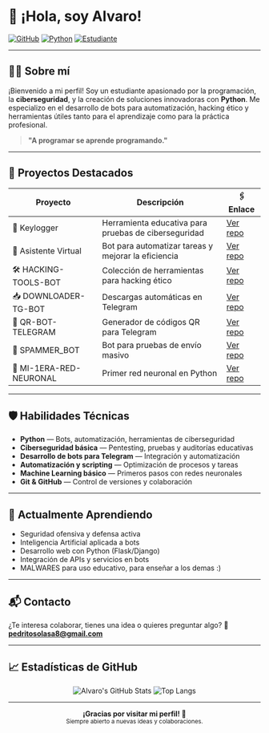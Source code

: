 # 👋 ¡Hola, soy Alvaro!

[![GitHub](https://img.shields.io/badge/GitHub-Alvaro--Manzo-181717?style=for-the-badge&logo=github)](https://github.com/Alvaro-Manzo)
[![Python](https://img.shields.io/badge/Python-Developer-3776AB?style=for-the-badge&logo=python&logoColor=white)](https://www.python.org)
[![Estudiante](https://img.shields.io/badge/Estudiante-Informática-blue?style=for-the-badge)]()

---

## 🧑‍💻 Sobre mí

¡Bienvenido a mi perfil! Soy un estudiante apasionado por la programación, la **ciberseguridad**, y la creación de soluciones innovadoras con **Python**. Me especializo en el desarrollo de bots para automatización, hacking ético y herramientas útiles tanto para el aprendizaje como para la práctica profesional.

> **"A programar se aprende programando."**

---

## 🚀 Proyectos Destacados

| Proyecto | Descripción | 🖇️ Enlace |
|---|---|---|
| 🔑 Keylogger | Herramienta educativa para pruebas de ciberseguridad | [Ver repo](https://github.com/Alvaro-Manzo/keylogger-educativo-remoto) |
| 🤖 Asistente Virtual | Bot para automatizar tareas y mejorar la eficiencia | [Ver repo](https://github.com/Alvaro-Manzo/DOWNLOADER-TG-BOT) |
| 🛠️ HACKING-TOOLS-BOT | Colección de herramientas para hacking ético | [Ver repo](https://github.com/Alvaro-Manzo/HACKING-TOOLS-BOT) |
| 📥 DOWNLOADER-TG-BOT | Descargas automáticas en Telegram | [Ver repo](https://github.com/Alvaro-Manzo/DOWNLOADER-TG-BOT) |
| 🔎 QR-BOT-TELEGRAM | Generador de códigos QR para Telegram | [Ver repo](https://github.com/Alvaro-Manzo/QR-BOT-TELEGRAM) |
| 🤖 SPAMMER_BOT | Bot para pruebas de envío masivo | [Ver repo](https://github.com/Alvaro-Manzo/SPAMMER_BOT) |
| 🧠 MI-1ERA-RED-NEURONAL | Primer red neuronal en Python | [Ver repo](https://github.com/Alvaro-Manzo/MI-1ERA-RED-NEURONAL) |

---

## 🛡️ Habilidades Técnicas

- **Python** — Bots, automatización, herramientas de ciberseguridad
- **Ciberseguridad básica** — Pentesting, pruebas y auditorías educativas
- **Desarrollo de bots para Telegram** — Integración y automatización
- **Automatización y scripting** — Optimización de procesos y tareas
- **Machine Learning básico** — Primeros pasos con redes neuronales
- **Git & GitHub** — Control de versiones y colaboración

---

## 🌱 Actualmente Aprendiendo

- Seguridad ofensiva y defensa activa
- Inteligencia Artificial aplicada a bots
- Desarrollo web con Python (Flask/Django)
- Integración de APIs y servicios en bots
- MALWARES para uso educativo, para enseñar a los demas :)

---

## 📬 Contacto

¿Te interesa colaborar, tienes una idea o quieres preguntar algo?
📧 **pedritosolasa8@gmail.com**

---

## 📈 Estadísticas de GitHub

<p align="center">
  <img src="https://github-readme-stats.vercel.app/api?username=Alvaro-Manzo&show_icons=true&theme=tokyonight" alt="Alvaro's GitHub Stats" />
  <img src="https://github-readme-stats.vercel.app/api/top-langs/?username=Alvaro-Manzo&layout=compact&theme=tokyonight" alt="Top Langs" />
</p>

---

<p align="center">
  <b>¡Gracias por visitar mi perfil! 🚀</b><br>
  <sub>Siempre abierto a nuevas ideas y colaboraciones.</sub>
</p>

